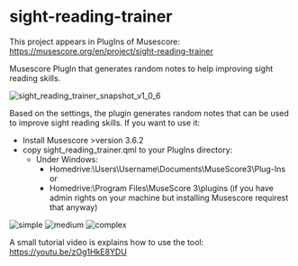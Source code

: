 # sight-reading-trainer

This project appears in PlugIns of Musescore: https://musescore.org/en/project/sight-reading-trainer

Musescore PlugIn that generates random notes to help improving sight reading skills.

![sight_reading_trainer_snapshot_v1_0_6](https://user-images.githubusercontent.com/4438915/152870849-3f8a3ff7-0c6e-432c-9988-87820505893c.png)

Based on the settings, the plugin generates random notes that can be used to improve sight reading skills.
If you want to use it:
- Install Musescore >version 3.6.2
- copy sight_reading_trainer.qml to your PlugIns directory:
  - Under Windows:
    - Homedrive:\Users\Username\Documents\MuseScore3\Plug-Ins or
    - Homedrive:\Program Files\MuseScore 3\plugins (if you have admin rights on your machine but installing Musescore requirest that anyway)
  




![simple](https://user-images.githubusercontent.com/4438915/151887598-aaf47b7e-347e-4c8e-bb1e-e9024637ddb3.png)
![medium](https://user-images.githubusercontent.com/4438915/151887609-a879c1ab-5688-49ab-9b51-fdb801ea1fb5.png)
![complex](https://user-images.githubusercontent.com/4438915/151887615-60b01d09-9a12-41cb-ac9b-e8bb9aeb7787.png)

A small tutorial video is explains how to use the tool:
https://youtu.be/zOg1HkE8YDU


